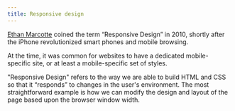 ```yaml
---
title: Responsive design
---
```


[Ethan Marcotte](https://ethanmarcotte.com/) coined the term “Responsive Design” in 2010, shortly after the iPhone revolutionized smart phones and mobile browsing.

At the time, it was common for websites to have a dedicated mobile-specific site, or at least a mobile-specific set of styles.

"Responsive Design" refers to the way we are able to build HTML and CSS so that it “responds” to changes in the user's environment. The most straightforward example is how we can modify the design and layout of the page based upon the browser window width.
